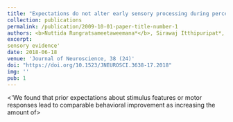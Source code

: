 ```yaml
---
title: "Expectations do not alter early sensory processing during perceptual decision-making"
collection: publications
permalink: /publication/2009-10-01-paper-title-number-1
authors: <b>Nuttida Rungratsameetaweemana*</b>, Sirawaj Itthipuripat*, Annalisa Salazar, John T. Serences
excerpt: 
sensory evidence'
date: 2018-06-18
venue: 'Journal of Neuroscience, 38 (24)'
doi: "https://doi.org/10.1523/JNEUROSCI.3638-17.2018"
img: ''
pub: 1
---
```


<'We found that prior expectations about stimulus features or motor responses lead to comparable behavioral improvement as increasing the amount of>
